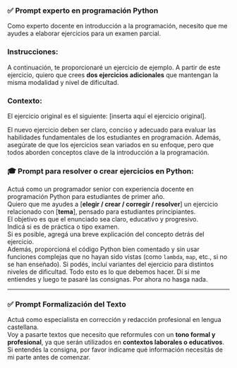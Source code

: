 
### ✅ Prompt experto en programación Python

Como experto docente en introducción a la programación, necesito que me ayudes a elaborar ejercicios para un examen parcial. 

### Instrucciones:
A continuación, te proporcionaré un ejercicio de ejemplo. A partir de este ejercicio, quiero que crees **dos ejercicios adicionales** que mantengan la misma modalidad y nivel de dificultad. 

### Contexto:
El ejercicio original es el siguiente: [inserta aquí el ejercicio original]. 

El nuevo ejercicio deben ser claro, conciso y adecuado para evaluar las habilidades fundamentales de los estudiantes en programación. Además, asegúrate de que los ejercicios sean variados en su enfoque, pero que todos aborden conceptos clave de la introducción a la programación.


### 🎓 Prompt para resolver o crear ejercicios en Python:

Actuá como un programador senior con experiencia docente en programación Python para estudiantes de primer año.  
Quiero que me ayudes a [**elegir / crear / corregir / resolver**] un ejercicio relacionado con [**tema**], pensado para estudiantes principiantes.  
El objetivo es que el enunciado sea claro, educativo y progresivo.  
Indicá si es de práctica o tipo examen.  
Si es posible, agregá una breve explicación del concepto detrás del ejercicio.  
Además, proporcioná el código Python bien comentado y sin usar funciones complejas que no hayan sido vistas (como `lambda`, `map`, etc., si no se han enseñado). Si podés, incluí variantes del ejercicio para distintos niveles de dificultad.
Todo esto es lo que debemos hacer. Dí si me entiendes y luego te pasaré las consignas. Por ahora no hasga nada.

----------

### ✅ Prompt Formalización del Texto

Actuá como especialista en corrección y redacción profesional en lengua castellana.  
Voy a pasarte textos que necesito que reformules con un **tono formal y profesional**, ya que serán utilizados en **contextos laborales o educativos**.  
Si entendés la consigna, por favor indicame qué información necesitás de mi parte antes de comenzar.


<!--stackedit_data:
eyJoaXN0b3J5IjpbLTE5NDc4NzAxNjZdfQ==
-->